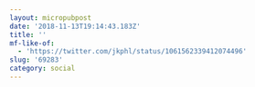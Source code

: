 ```yaml
---
layout: micropubpost
date: '2018-11-13T19:14:43.183Z'
title: ''
mf-like-of:
  - 'https://twitter.com/jkphl/status/1061562339412074496'
slug: '69283'
category: social
---
```


